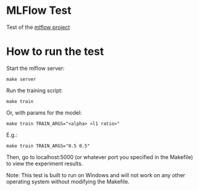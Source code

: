 # MLFlow Test

Test of the [mlflow project](https://github.com/databricks/mlflow)

# How to run the test

Start the mlflow server:
```
make server
```

Run the training script:
```
make train
```

Or, with params for the model:
```
make train TRAIN_ARGS="<alpha> <l1 ratio>"
```

E.g.:
```
make train TRAIN_ARGS="0.5 0.5"
```

Then, go to localhost:5000 (or whatever port you specified in the Makefile) to view the experiment results.

Note: This test is built to run on Windows and will not work on any other operating system without modifying
the Makefile.
